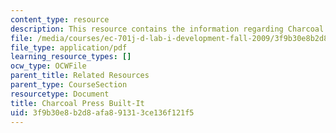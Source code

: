 ```yaml
---
content_type: resource
description: This resource contains the information regarding Charcoal Press Built-It.
file: /media/courses/ec-701j-d-lab-i-development-fall-2009/3f9b30e8b2d8afa891313ce136f121f5_MITEC_701JF09_charpre_build.pdf
file_type: application/pdf
learning_resource_types: []
ocw_type: OCWFile
parent_title: Related Resources
parent_type: CourseSection
resourcetype: Document
title: Charcoal Press Built-It
uid: 3f9b30e8-b2d8-afa8-9131-3ce136f121f5
---
```

